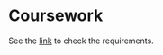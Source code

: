 # Coursework

See the [link](https://www.cc.gatech.edu/academics/degree-programs/phd/computer-science/program-of-study) to check the requirements.
